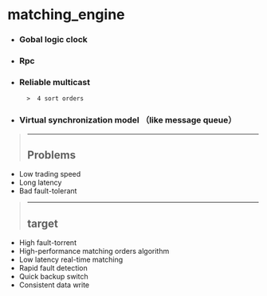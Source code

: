 # matching_engine

* ### Gobal logic clock

* ### Rpc

* ### Reliable multicast
        >  4 sort orders 

* ### Virtual synchronization model （like message queue）
> ----------------
> ## Problems
* Low trading speed
* Long latency 
* Bad fault-tolerant 
>--------------
> ## target
* High fault-torrent
* High-performance matching orders algorithm
* Low latency real-time matching
* Rapid fault detection
* Quick backup switch
* Consistent data write